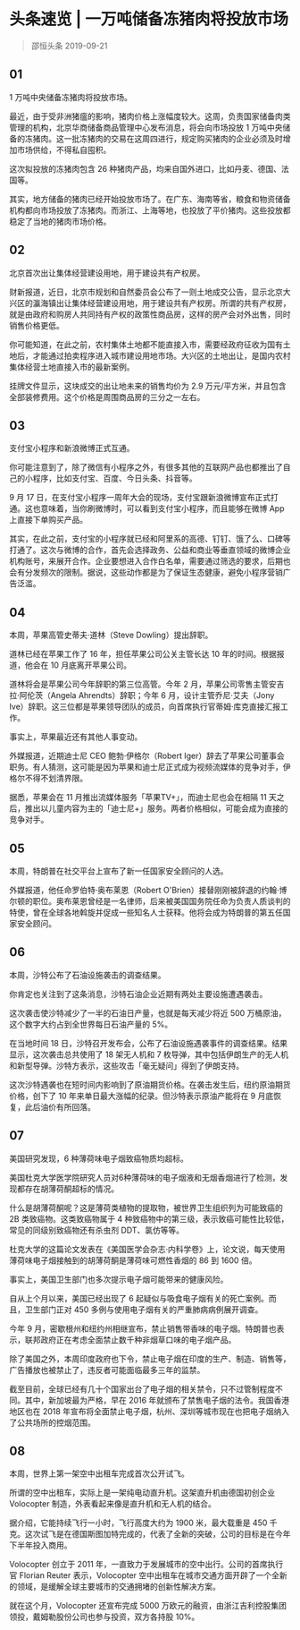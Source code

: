 # 头条速览 | 一万吨储备冻猪肉将投放市场
> 邵恒头条
2019-09-21

## 01

1 万吨中央储备冻猪肉将投放市场。

最近，由于受非洲猪瘟的影响，猪肉价格上涨幅度较大。这周，负责国家储备肉类管理的机构，北京华商储备商品管理中心发布消息，将会向市场投放 1 万吨中央储备的冻猪肉。这一批冻猪肉的交易在这周四进行，规定购买猪肉的企业必须及时增加市场供给，不得私自囤积。

这次拟投放的冻猪肉包含 26 种猪肉产品，均来自国外进口，比如丹麦、德国、法国等。

其实，地方储备的猪肉已经开始投放市场了。在广东、海南等省，粮食和物资储备机构都向市场投放了冻猪肉。而浙江、上海等地，也投放了平价猪肉。这些投放都稳定了当地的猪肉市场价格。

## 02

北京首次出让集体经营建设用地，用于建设共有产权房。

财新报道，近日，北京市规划和自然委员会公布了一则土地成交公告，显示北京大兴区的瀛海镇出让集体经营建设用地，用于建设共有产权房。所谓的共有产权房，就是由政府和购房人共同持有产权的政策性商品房，这样的房产会对外出售，同时销售价格更低。

你可能知道，在此之前，农村集体土地都不能直接入市，需要经政府征收为国有土地后，才能通过拍卖程序进入城市建设用地市场。大兴区的土地出让，是国内农村集体经营土地直接入市的最新案例。

挂牌文件显示，这块成交的出让地未来的销售均价为 2.9 万元/平方米，并且包含全部装修费用。这个价格是周围商品房的三分之一左右。

## 03

支付宝小程序和新浪微博正式互通。

你可能注意到了，除了微信有小程序之外，有很多其他的互联网产品也都推出了自己的小程序，比如支付宝、百度、今日头条、抖音等。

9 月 17 日，在支付宝小程序一周年大会的现场，支付宝跟新浪微博宣布正式打通。这也意味着，当你刷微博时，可以看到支付宝小程序，而且能够在微博 App 上直接下单购买产品。

其实，在此之前，支付宝的小程序就已经和阿里系的高德、钉钉、饿了么、口碑等打通了。这次与微博的合作，首先会选择政务、公益和商业等垂直领域的微博企业机构账号，来展开合作。企业要想进入合作白名单，需要通过筛选的要求，后期也会有分发频次的限制。据说，这些动作都是为了保证生态健康，避免小程序营销广告泛滥。

## 04

本周，苹果高管史蒂夫·道林（Steve Dowling）提出辞职。

道林已经在苹果工作了 16 年，担任苹果公司公关主管长达 10 年的时间。根据报道，他会在 10 月底离开苹果公司。

道林将会是苹果公司今年辞职的第三位高管。今年 2 月，苹果公司零售主管安吉拉·阿伦茨（Angela Ahrendts）辞职；今年 6 月，设计主管乔尼·艾夫（Jony Ive）辞职。这三位都是苹果领导团队的成员，向首席执行官蒂姆·库克直接汇报工作。

事实上，苹果最近还有其他人事变动。

外媒报道，近期迪士尼 CEO 鲍勃·伊格尔（Robert Iger）辞去了苹果公司董事会职务。有人猜测，这可能是因为苹果和迪士尼正式成为视频流媒体的竞争对手，伊格尔不得不划清界限。

据悉，苹果会在 11 月推出流媒体服务「苹果TV+」，而迪士尼也会在相隔 11 天之后，推出以儿童内容为主的「迪士尼+」服务。两者价格相似，可能会成为直接的竞争对手。

## 05

本周，特朗普在社交平台上宣布了新一任国家安全顾问的人选。

外媒报道，他任命罗伯特·奥布莱恩（Robert O'Brien）接替刚刚被辞退的约翰·博尔顿的职位。奥布莱恩曾经是一名律师，后来被美国国务院任命为负责人质谈判的特使，曾在全球各地斡旋并促成一些知名人士获释。他将会成为特朗普的第五任国家安全顾问。

## 06

本周，沙特公布了石油设施袭击的调查结果。

你肯定也关注到了这条消息，沙特石油企业近期有两处主要设施遭遇袭击。

这次袭击使沙特减少了一半的石油日产量，也就是每天减少将近 500 万桶原油，这个数字大约占到全世界每日石油产量的 5%。

在当地时间 18 日，沙特召开发布会，公布了石油设施遇袭事件的调查结果。结果显示，这次袭击总共使用了 18 架无人机和 7 枚导弹，其中包括伊朗生产的无人机和新型导弹。沙特方表示，这些攻击「毫无疑问」得到了伊朗支持。

这次沙特遇袭也在短时间内影响到了原油期货价格。在袭击发生后，纽约原油期货价格，创下了 10 年来单日最大涨幅的纪录。但沙特表示原油产能将在 9 月底恢复，此后油价有所回落。

## 07

美国研究发现，6 种薄荷味电子烟致癌物质均超标。

美国杜克大学医学院研究人员对6种薄荷味的电子烟液和无烟香烟进行了检测，发现都存在胡薄荷酮超标的情况。

什么是胡薄荷酮呢？这是薄荷类植物的提取物，被世界卫生组织列为可能致癌的 2B 类致癌物。这类致癌物属于 4 种致癌物中的第三级，表示致癌可能性比较低，常见的同级别致癌物还有杀虫剂 DDT、氯仿等等。

杜克大学的这篇论文发表在《美国医学会杂志·内科学卷》上，论文说，每天使用薄荷味电子烟接触到的胡薄荷酮是薄荷味可燃性香烟的 86 到 1600 倍。

事实上，美国卫生部门也多次提示电子烟可能带来的健康风险。

自从上个月以来，美国已经出现了 6 起疑似与吸食电子烟有关的死亡案例。而且，卫生部门正对 450 多例与使用电子烟有关的严重肺病病例展开调查。

今年 9 月，密歇根州和纽约州相继宣布，禁止销售带香味的电子烟。特朗普也表示，联邦政府正在考虑全面禁止数千种非烟草口味的电子烟产品。

除了美国之外，本周印度政府也下令，禁止电子烟在印度的生产、制造、销售等，广告播放也被禁止了，违反者可能面临最多三年的监禁。

截至目前，全球已经有几十个国家出台了电子烟的相关禁令，只不过管制程度不同。其中，新加坡最为严格，早在 2016 年就颁布了禁售电子烟的法令。我国香港地区也在 2018 年宣布将全面禁止电子烟，杭州、深圳等城市现在也把电子烟纳入了公共场所的控烟范围。

## 08

本周，世界上第一架空中出租车完成首次公开试飞。

所谓的空中出租车，实际上是一架纯电动直升机。这架直升机由德国初创企业 Volocopter 制造，外表看起来像是直升机和无人机的结合。

据介绍，它能持续飞行一小时，飞行高度大约为 1900 米，最大载重是 450 千克。这次试飞是在德国斯图加特完成的，代表了全新的突破，公司的目标是在今年下半年投入商用。

Volocopter 创立于 2011 年，一直致力于发展城市的空中出行。公司的首席执行官 Florian Reuter 表示，Volocopter 空中出租车在城市交通方面开辟了一个全新的领域，是缓解全球主要城市的交通拥堵的创新性解决方案。

就在这个月，Volocopter 还宣布完成 5000 万欧元的融资，由浙江吉利控股集团领投，戴姆勒股份公司也参与投资，双方各持股 10%。

